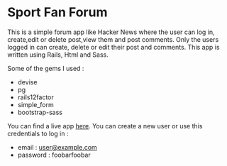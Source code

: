 # Sport Fan Forum

This is a simple forum app like Hacker News where the user can log in,
create,edit or delete post,view them and post comments.
Only the users logged in can create, delete or edit their post and comments.
This app is written using Rails, Html and Sass.

Some of the gems I used :
* devise
* pg
* rails12factor
* simple_form
* bootstrap-sass

You can find a live app [here](https://afternoon-chamber-23412.herokuapp.com/).
You can create a new user or use this credentials to log in :
* email : user@example.com
* password : foobarfoobar
